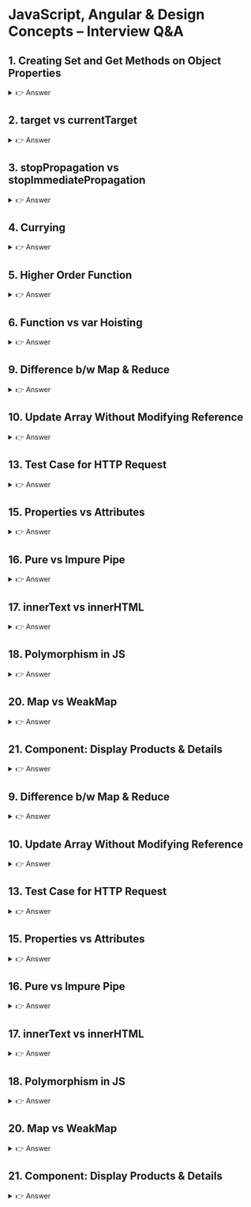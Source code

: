 # JavaScript, Angular & Design Concepts – Interview Q&A



## 1. Creating Set and Get Methods on Object Properties
<details> <summary>👉 Answer</summary>

You can define getters and setters using object shorthand or `Object.defineProperty`.

```js
const user = {
  firstName: "John",
  lastName: "Doe",
  get fullName() {
    return `${this.firstName} ${this.lastName}`;
  },
  set fullName(name) {
    [this.firstName, this.lastName] = name.split(" ");
  },
};

console.log(user.fullName); // John Doe
user.fullName = "Jane Smith";
console.log(user.firstName); // Jane
```

</details>


## 2. target vs currentTarget

<details> <summary>👉 Answer</summary>
event.target → The actual element clicked.

event.currentTarget → The element the handler is attached to.
```js
document.querySelector("#parent").addEventListener("click", (e) => {
  console.log(e.target.id);        // child
  console.log(e.currentTarget.id); // parent
});

```
</details>

## 3. stopPropagation vs stopImmediatePropagation
<details> <summary>👉 Answer</summary>
stopPropagation() → Stops further bubbling/capturing.

stopImmediatePropagation() → Stops bubbling and prevents other listeners on the same element.

```html
<!DOCTYPE html>
<html>
  <body>
    <div id="parent" style="padding:30px; background:#cce5ff;">
      Parent
      <button id="child" style="margin:20px;">Click Me</button>
    </div>

    <script>
      // Parent listener
      document.getElementById("parent").addEventListener("click", () => {
        console.log("Parent clicked");
      });

      // Child listener 1
      document.getElementById("child").addEventListener("click", (e) => {
        console.log("Child listener 1");
        // Uncomment ONE of these lines at a time to see difference:
        // e.stopPropagation();
        // e.stopImmediatePropagation();
      });

      // Child listener 2
      document.getElementById("child").addEventListener("click", () => {
        console.log("Child listener 2");
      });
    </script>
  </body>
</html>
Scenarios:

No stop → Child 1 → Child 2 → Parent

With stopPropagation() → Child 1 → Child 2

With stopImmediatePropagation() → Child 1 only
```

</details>

## 4. Currying
<details> <summary>👉 Answer</summary>
```js
function sum(a) {
  return (b) => (c) => a + b + c;
}
console.log(sum(1)(2)(3)); // 6
```
</details>

## 5. Higher Order Function
<details> <summary>👉 Answer</summary>
A function that takes another function as an argument or returns a function.
```js
function hof(fn, x) {
  return fn(x);
}
console.log(hof((n) => n * 2, 5)); // 10
```
</details>

## 6. Function vs var Hoisting
<details> <summary>👉 Answer</summary>
```js
function sum() {}
var sum;
console.log(sum); // function sum() {}
Explanation
Function declarations are hoisted first.

var declarations are hoisted next, but only the declaration (not assignment).

✅ Function declarations take precedence over var declarations during hoisting.

🔹 Another example:

function sum() {}
var sum = 10;
console.log(sum); // 10
Here, the function is hoisted first, but assignment = 10 happens at runtime overwrites the function.
```
</details>


## 7. Design Principle – DRY
<details> <summary>👉 Answer</summary>
Don’t Repeat Yourself (DRY): Extract common logic into reusable functions or modules.

</details>

## 8. Design Patterns
<details> <summary>👉 Answer</summary>
Singleton
Ensure only one instance exists.
```js
class Singleton {
  constructor() {
    if (Singleton.instance) return Singleton.instance;
    Singleton.instance = this;
    this.value = Math.random();
  }
}

const a = new Singleton();
const b = new Singleton();
console.log(a === b); // true
console.log(a.value, b.value); // same random value
```
Observer
Notify multiple observers when something changes.
```js
class Subject {
  constructor() {
    this.observers = [];
  }
  subscribe(fn) {
    this.observers.push(fn);
  }
  notify(data) {
    this.observers.forEach(fn => fn(data));
  }
}

const subject = new Subject();
subject.subscribe((msg) => console.log("Observer 1:", msg));
subject.subscribe((msg) => console.log("Observer 2:", msg));

subject.notify("Hello Observers!");
// Observer 1: Hello Observers!
// Observer 2: Hello Observers!
```
Factory
Creates objects without exposing creation logic.
```js
class Car { drive() { console.log("Driving a car"); } }
class Bike { drive() { console.log("Riding a bike"); } }

class VehicleFactory {
  static create(type) {
    if (type === "car") return new Car();
    if (type === "bike") return new Bike();
  }
}

const v1 = VehicleFactory.create("car");
v1.drive(); // Driving a car
```
Decorator
Add new behavior without modifying original code.
```js
function withLogger(fn) {
  return function(...args) {
    console.log("Calling with args:", args);
    return fn(...args);
  };
}

function add(a, b) {
  return a + b;
}

const loggedAdd = withLogger(add);
console.log(loggedAdd(2, 3)); // logs + returns 5
```
Module Pattern
Encapsulates code using IIFE.
```js
const CounterModule = (function () {
  let count = 0;

  return {
    increment() { count++; return count; },
    getCount() { return count; }
  };
})();

console.log(CounterModule.increment()); // 1
console.log(CounterModule.increment()); // 2
console.log(CounterModule.getCount());  // 2
```
</details>

## 9. Difference b/w Map & Reduce
<details> <summary>👉 Answer</summary>
map() → Transforms each element → returns array.

reduce() → Combines values → returns single result.
</details>

## 10. Update Array Without Modifying Reference
<details> <summary>👉 Answer</summary>
```js
const arr = [1, 2, 3, 4];
const updated = [...arr.slice(0, 2), 10, ...arr.slice(3)];
console.log(updated); // [1, 2, 10, 4]

```
</details>

## 11. Async Pipe in *ngFor
<details> <summary>👉 Answer</summary>
Using async directly in *ngFor → multiple subscriptions (performance issue).
✅ Better: assign observable to a variable via async with ngIf.
</details>

## 12. Custom Pipe, Resolver, Interceptor
<details> <summary>👉 Answer</summary>
```js
Pipe:

@Pipe({ name: 'capitalize' })
export class CapitalizePipe implements PipeTransform {
  transform(value: string): string {
    return value.charAt(0).toUpperCase() + value.slice(1);
  }
}
Resolver:

@Injectable({ providedIn: 'root' })
export class UserResolver implements Resolve<User> {
  constructor(private service: UserService) {}
  resolve() { return this.service.getUser(); }
}


Interceptor:

@Injectable()
export class AuthInterceptor implements HttpInterceptor {
  intercept(req, next) {
    const cloned = req.clone({ setHeaders: { Authorization: 'token' } });
    return next.handle(cloned);
  }
}
```
</details>

## 13. Test Case for HTTP Request
<details> <summary>👉 Answer</summary>
```js
it('should call API', () => {
  const http = TestBed.inject(HttpTestingController);
  service.getData().subscribe(data => expect(data).toEqual({ name: 'test' }));
  const req = http.expectOne('/api/data');
  req.flush({ name: 'test' });
});

```
</details>

## 14. Event Bubbling vs Capturing vs Delegation
<details> <summary>👉 Answer</summary>
```js
Bubbling (child → parent)
<!DOCTYPE html>
<html>
  <body>
    <div id="parent" style="padding:30px; background:#cce5ff;">
      Parent
      <button id="child" style="margin:20px;">Click Me</button>
    </div>

    <script>
      document.getElementById("parent").addEventListener("click", () => {
        console.log("Parent clicked (bubbling)");
      });

      document.getElementById("child").addEventListener("click", () => {
        console.log("Child clicked (bubbling)");
      });
    </script>
  </body>
</html>


👉 Output when clicking Child:

Child clicked (bubbling)
Parent clicked (bubbling)

Capturing (parent → child)
<!DOCTYPE html>
<html>
  <body>
    <div id="parent" style="padding:30px; background:#f8d7da;">
      Parent
      <button id="child">Click Me</button>
    </div>

    <script>
      document.getElementById("parent").addEventListener(
        "click",
        () => {
          console.log("Parent clicked (capturing)");
        },
        true // 👈 capture mode enabled
      );

      document.getElementById("child").addEventListener("click", () => {
        console.log("Child clicked (capturing)");
      });
    </script>
  </body>
</html>
Output when clicking Child:

Parent clicked (capturing)
Child clicked (capturing)

Delegation (parent handles child events)
<!DOCTYPE html>
<html>
  <body>
    <ul id="list" style="cursor:pointer;">
      <li data-id="1">Item 1</li>
      <li data-id="2">Item 2</li>
      <li data-id="3">Item 3</li>
    </ul>

    <script>
      document.getElementById("list").addEventListener("click", (e) => {
        if (e.target.tagName === "LI") {
          console.log("Clicked item id:", e.target.dataset.id);
        }
      });
    </script>
  </body>
</html>


👉 Output when clicking Item 2:

Clicked item id: 2
```
</details>

## 15. Properties vs Attributes
<details> <summary>👉 Answer</summary>
Attributes: Present in HTML (e.g., <input value="abc">).

Properties: DOM object representation (input.value = "abc").
</details>

## 16. Pure vs Impure Pipe
<details> <summary>👉 Answer</summary>
Pure Pipe: Executes only when input changes.

Impure Pipe: Executes on every change detection.
</details>

## 17. innerText vs innerHTML
<details> <summary>👉 Answer</summary>
innerText: Returns visible text.

innerHTML: Returns/sets HTML including tags.
</details>

## 18. Polymorphism in JS
<details> <summary>👉 Answer</summary>
```js
function sum(a) {
  return (b) => () => a + b;
}
console.log(sum(1)(2)()); // 3


```
</details>


## 19. sum(1)(2)()
<details> <summary>👉 Answer</summary>
```js
class Animal { speak() { console.log("generic sound"); } }
class Dog extends Animal { speak() { console.log("bark"); } }

new Dog().speak(); // bark

```
</details>

## 20. Map vs WeakMap
<details> <summary>👉 Answer</summary>
Map: Any key type, strong references.

WeakMap: Object keys only, weak references → garbage collected.
</details>

## 21. Component: Display Products & Details
<details> <summary>👉 Answer</summary>
```js
@Component({
  selector: 'app-products',
  template: `
    <ul>
      <li *ngFor="let product of products" (click)="select(product)">
        {{ product.name }}
      </li>
    </ul>
    <div *ngIf="selected">
      <h2>{{ selected.name }}</h2>
      <p>{{ selected.description }}</p>
    </div>
  `
})
export class ProductsComponent {
  products = [
    {name:'Laptop', description:'Dell XPS'},
    {name:'Phone', description:'iPhone'}
  ];
  selected: any;
  select(product) { this.selected = product; }
}


```
</details>


22. for-in vs for-of
<details> <summary>👉 Answer</summary>
for-in: Iterates keys (including inherited).

for-of: Iterates values (iterables only).
</details>


## 23. Prototype Inheritance & for-in
<details> <summary>👉 Answer</summary>
for-in iterates inherited properties too.
👉 To avoid:

```js
for (let key in obj) {
  if (obj.hasOwnProperty(key)) {
    console.log(key);
  }
}


```

</details>





## 9. Difference b/w Map & Reduce
<details> <summary>👉 Answer</summary>
map() → Transforms each element → returns array.

reduce() → Combines values → returns single result.
</details>

## 10. Update Array Without Modifying Reference
<details> <summary>👉 Answer</summary>
```js
const arr = [1, 2, 3, 4];
const updated = [...arr.slice(0, 2), 10, ...arr.slice(3)];
console.log(updated); // [1, 2, 10, 4]

```
</details>

## 11. Async Pipe in *ngFor
<details> <summary>👉 Answer</summary>
Using async directly in *ngFor → multiple subscriptions (performance issue).
✅ Better: assign observable to a variable via async with ngIf.
</details>

## 12. Custom Pipe, Resolver, Interceptor
<details> <summary>👉 Answer</summary>
```js
Pipe:

@Pipe({ name: 'capitalize' })
export class CapitalizePipe implements PipeTransform {
  transform(value: string): string {
    return value.charAt(0).toUpperCase() + value.slice(1);
  }
}
Resolver:

@Injectable({ providedIn: 'root' })
export class UserResolver implements Resolve<User> {
  constructor(private service: UserService) {}
  resolve() { return this.service.getUser(); }
}


Interceptor:

@Injectable()
export class AuthInterceptor implements HttpInterceptor {
  intercept(req, next) {
    const cloned = req.clone({ setHeaders: { Authorization: 'token' } });
    return next.handle(cloned);
  }
}
```
</details>

## 13. Test Case for HTTP Request
<details> <summary>👉 Answer</summary>
```js
it('should call API', () => {
  const http = TestBed.inject(HttpTestingController);
  service.getData().subscribe(data => expect(data).toEqual({ name: 'test' }));
  const req = http.expectOne('/api/data');
  req.flush({ name: 'test' });
});

```
</details>

## 14. Event Bubbling vs Capturing vs Delegation
<details> <summary>👉 Answer</summary>
```js
Bubbling (child → parent)
<!DOCTYPE html>
<html>
  <body>
    <div id="parent" style="padding:30px; background:#cce5ff;">
      Parent
      <button id="child" style="margin:20px;">Click Me</button>
    </div>

    <script>
      document.getElementById("parent").addEventListener("click", () => {
        console.log("Parent clicked (bubbling)");
      });

      document.getElementById("child").addEventListener("click", () => {
        console.log("Child clicked (bubbling)");
      });
    </script>
  </body>
</html>


👉 Output when clicking Child:

Child clicked (bubbling)
Parent clicked (bubbling)

Capturing (parent → child)
<!DOCTYPE html>
<html>
  <body>
    <div id="parent" style="padding:30px; background:#f8d7da;">
      Parent
      <button id="child">Click Me</button>
    </div>

    <script>
      document.getElementById("parent").addEventListener(
        "click",
        () => {
          console.log("Parent clicked (capturing)");
        },
        true // 👈 capture mode enabled
      );

      document.getElementById("child").addEventListener("click", () => {
        console.log("Child clicked (capturing)");
      });
    </script>
  </body>
</html>
Output when clicking Child:

Parent clicked (capturing)
Child clicked (capturing)

Delegation (parent handles child events)
<!DOCTYPE html>
<html>
  <body>
    <ul id="list" style="cursor:pointer;">
      <li data-id="1">Item 1</li>
      <li data-id="2">Item 2</li>
      <li data-id="3">Item 3</li>
    </ul>

    <script>
      document.getElementById("list").addEventListener("click", (e) => {
        if (e.target.tagName === "LI") {
          console.log("Clicked item id:", e.target.dataset.id);
        }
      });
    </script>
  </body>
</html>


👉 Output when clicking Item 2:

Clicked item id: 2
```
</details>

## 15. Properties vs Attributes
<details> <summary>👉 Answer</summary>
Attributes: Present in HTML (e.g., <input value="abc">).

Properties: DOM object representation (input.value = "abc").
</details>

## 16. Pure vs Impure Pipe
<details> <summary>👉 Answer</summary>
Pure Pipe: Executes only when input changes.

Impure Pipe: Executes on every change detection.
</details>

## 17. innerText vs innerHTML
<details> <summary>👉 Answer</summary>
innerText: Returns visible text.

innerHTML: Returns/sets HTML including tags.
</details>

## 18. Polymorphism in JS
<details> <summary>👉 Answer</summary>
```js
function sum(a) {
  return (b) => () => a + b;
}
console.log(sum(1)(2)()); // 3


```
</details>


## 19. sum(1)(2)()
<details> <summary>👉 Answer</summary>
```js
class Animal { speak() { console.log("generic sound"); } }
class Dog extends Animal { speak() { console.log("bark"); } }

new Dog().speak(); // bark

```
</details>

## 20. Map vs WeakMap
<details> <summary>👉 Answer</summary>
Map: Any key type, strong references.

WeakMap: Object keys only, weak references → garbage collected.
</details>

## 21. Component: Display Products & Details
<details> <summary>👉 Answer</summary>
```js
@Component({
  selector: 'app-products',
  template: `
    <ul>
      <li *ngFor="let product of products" (click)="select(product)">
        {{ product.name }}
      </li>
    </ul>
    <div *ngIf="selected">
      <h2>{{ selected.name }}</h2>
      <p>{{ selected.description }}</p>
    </div>
  `
})
export class ProductsComponent {
  products = [
    {name:'Laptop', description:'Dell XPS'},
    {name:'Phone', description:'iPhone'}
  ];
  selected: any;
  select(product) { this.selected = product; }
}


```
</details>


22. for-in vs for-of
<details> <summary>👉 Answer</summary>
for-in: Iterates keys (including inherited).

for-of: Iterates values (iterables only).
</details>


## 23. Prototype Inheritance & for-in
<details> <summary>👉 Answer</summary>
for-in iterates inherited properties too.
👉 To avoid:

```js
for (let key in obj) {
  if (obj.hasOwnProperty(key)) {
    console.log(key);
  }
}


```

</details>
